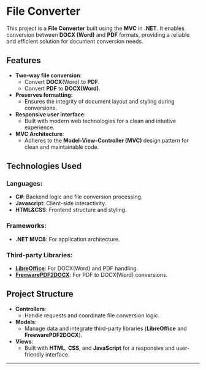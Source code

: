 # File Converter

This project is a **File Converter** built using the **MVC** in **.NET**. It enables  conversion between **DOCX (Word)** and **PDF** formats, providing a reliable and efficient solution for document conversion needs.

## Features

- **Two-way file conversion**:
  - Convert **DOCX**(Word) to **PDF**.
  - Convert **PDF** to **DOCX(Word)**.
- **Preserves formatting**:
  - Ensures the integrity of document layout and styling during conversions.
- **Responsive user interface**:
  - Built with modern web technologies for a clean and intuitive experience.
- **MVC Architecture**:
  - Adheres to the **Model-View-Controller (MVC)** design pattern for clean and maintainable code.

## Technologies Used

### Languages:
- **C#**: Backend logic and file conversion processing.
- **Javascript**: Client-side interactivity.
- **HTML&CSS**: Frontend structure and styling.

### Frameworks:
- **.NET MVC8**: For application architecture.

### Third-party Libraries:
- **[LibreOffice](https://www.libreoffice.org/)**: For DOCX(Word) and PDF handling.
- **[FreewarePDF2DOCX](https://www.freewarepdf2docx.com/)**: For PDF to DOCX(Word) conversions.

## Project Structure

- **Controllers**:
  - Handle requests and coordinate file conversion logic.
- **Models**:
  - Manage data and integrate third-party libraries (**LibreOffice** and **FreewarePDF2DOCX**).
- **Views**:
  - Built with **HTML**, **CSS**, and **JavaScript** for a responsive and user-friendly interface.

---


